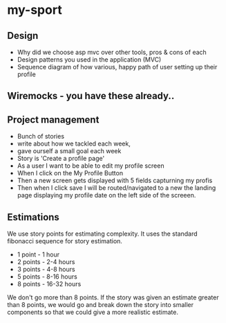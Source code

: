 # my-sport

## Design
 * Why did we choose asp mvc over other tools, pros & cons of each
 * Design patterns you used in the application (MVC)
 * Sequence diagram of how various, happy path of user setting up their profile 

## Wiremocks - you have these already.. 

## Project management
 - Bunch of stories
 - write about how we tackled each week, 
 - gave ourself a small goal each week
 -  Story is 'Create a profile page'
 -  As a user I want to be able to edit my profile screen
 -  When I click on the My Profile Button
 -  Then a new screen gets displayed with 5 fields capturning my profis
 -  Then when I click save I will be routed/navigated to a new the landing page displaying my profile date on the left side of the screeen.

## Estimations

We use story points for estimating complexity. 
It uses the standard fibonacci sequence for story estimation. 
 - 1 point - 1 hour
 - 2 points - 2-4 hours
 - 3 points - 4-8 hours
 - 5 points - 8-16 hours
 - 8 points - 16-32 hours

We don't go more than 8 points. If the story was given an estimate greater than 8 points, we would go and break down the story into smaller components so that we could give a more realistic estimate.


